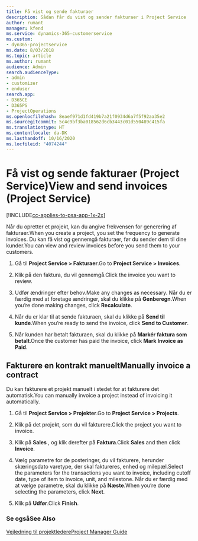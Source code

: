 ```yaml
---
title: Få vist og sende fakturaer
description: Sådan får du vist og sender fakturaer i Project Service
author: rumant
manager: kfend
ms.service: dynamics-365-customerservice
ms.custom:
- dyn365-projectservice
ms.date: 8/03/2018
ms.topic: article
ms.author: rumant
audience: Admin
search.audienceType:
- admin
- customizer
- enduser
search.app:
- D365CE
- D365PS
- ProjectOperations
ms.openlocfilehash: 8eaef971d1fd419b7a21f0934d6a7f5f92aa35e2
ms.sourcegitcommit: 5c4c9bf3ba018562d6cb3443c01d550489c415fa
ms.translationtype: HT
ms.contentlocale: da-DK
ms.lasthandoff: 10/16/2020
ms.locfileid: "4074244"
---
```

# <a name="view-and-send-invoices-project-service"></a><span data-ttu-id="c6e15-103">Få vist og sende fakturaer (Project Service)</span><span class="sxs-lookup"><span data-stu-id="c6e15-103">View and send invoices (Project Service)</span></span>

[!INCLUDE[cc-applies-to-psa-app-1x-2x](../includes/cc-applies-to-psa-app-1x-2x.md)]

<span data-ttu-id="c6e15-104">Når du opretter et projekt, kan du angive frekvensen for generering af fakturaer.</span><span class="sxs-lookup"><span data-stu-id="c6e15-104">When you create a project, you set the frequency to generate invoices.</span></span> <span data-ttu-id="c6e15-105">Du kan få vist og gennemgå fakturaer, før du sender dem til dine kunder.</span><span class="sxs-lookup"><span data-stu-id="c6e15-105">You can view and review invoices before you send them to your customers.</span></span>  
  
1.  <span data-ttu-id="c6e15-106">Gå til **Project Service > Fakturaer**.</span><span class="sxs-lookup"><span data-stu-id="c6e15-106">Go to **Project Service > Invoices**.</span></span>  
  
2.  <span data-ttu-id="c6e15-107">Klik på den faktura, du vil gennemgå.</span><span class="sxs-lookup"><span data-stu-id="c6e15-107">Click the invoice you want to review.</span></span>  
  
3.  <span data-ttu-id="c6e15-108">Udfør ændringer efter behov.</span><span class="sxs-lookup"><span data-stu-id="c6e15-108">Make any changes as necessary.</span></span> <span data-ttu-id="c6e15-109">Når du er færdig med at foretage ændringer, skal du klikke på **Genberegn**.</span><span class="sxs-lookup"><span data-stu-id="c6e15-109">When you’re done making changes, click **Recalculate**.</span></span>  
  
4.  <span data-ttu-id="c6e15-110">Når du er klar til at sende fakturaen, skal du klikke på **Send til kunde**.</span><span class="sxs-lookup"><span data-stu-id="c6e15-110">When you’re ready to send the invoice, click **Send to Customer**.</span></span>  
  
5.  <span data-ttu-id="c6e15-111">Når kunden har betalt fakturaen, skal du klikke på **Markér faktura som betalt**.</span><span class="sxs-lookup"><span data-stu-id="c6e15-111">Once the customer has paid the invoice, click **Mark Invoice as Paid**.</span></span>  
  
## <a name="manually-invoice-a-contract"></a><span data-ttu-id="c6e15-112">Fakturere en kontrakt manuelt</span><span class="sxs-lookup"><span data-stu-id="c6e15-112">Manually invoice a contract</span></span>  
 <span data-ttu-id="c6e15-113">Du kan fakturere et projekt manuelt i stedet for at fakturere det automatisk.</span><span class="sxs-lookup"><span data-stu-id="c6e15-113">You can manually invoice a project instead of invoicing it automatically.</span></span>  
  
1.  <span data-ttu-id="c6e15-114">Gå til **Project Service > Projekter**.</span><span class="sxs-lookup"><span data-stu-id="c6e15-114">Go to **Project Service > Projects**.</span></span>  
  
2.  <span data-ttu-id="c6e15-115">Klik på det projekt, som du vil fakturere.</span><span class="sxs-lookup"><span data-stu-id="c6e15-115">Click the project you want to invoice.</span></span>  
  
3.  <span data-ttu-id="c6e15-116">Klik på **Sales** , og klik derefter på **Faktura**.</span><span class="sxs-lookup"><span data-stu-id="c6e15-116">Click **Sales** and then click **Invoice**.</span></span>  
  
4.  <span data-ttu-id="c6e15-117">Vælg parametre for de posteringer, du vil fakturere, herunder skæringsdato varetype, der skal faktureres, enhed og milepæl.</span><span class="sxs-lookup"><span data-stu-id="c6e15-117">Select the parameters for the transactions you want to invoice, including cutoff date, type of item to invoice, unit, and milestone.</span></span> <span data-ttu-id="c6e15-118">Når du er færdig med at vælge parametre, skal du klikke på **Næste**.</span><span class="sxs-lookup"><span data-stu-id="c6e15-118">When you’re done selecting the parameters, click **Next**.</span></span>  
  
5.  <span data-ttu-id="c6e15-119">Klik på **Udfør**.</span><span class="sxs-lookup"><span data-stu-id="c6e15-119">Click **Finish**.</span></span>  
  
### <a name="see-also"></a><span data-ttu-id="c6e15-120">Se også</span><span class="sxs-lookup"><span data-stu-id="c6e15-120">See Also</span></span>  
 [<span data-ttu-id="c6e15-121">Vejledning til projektledere</span><span class="sxs-lookup"><span data-stu-id="c6e15-121">Project Manager Guide</span></span>](../psa/project-manager-guide.md)

